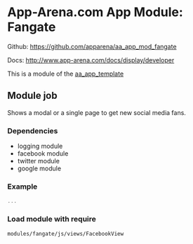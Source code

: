 # App-Arena.com App Module: Fangate
Github: https://github.com/apparena/aa_app_mod_fangate

Docs:   http://www.app-arena.com/docs/display/developer

This is a module of the [aa_app_template](https://github.com/apparena/aa_app_template)

## Module job
Shows a modal or a single page to get new social media fans.

### Dependencies
* logging module
* facebook module
* twitter module
* google module

### Example
```javascript
...
```

### Load module with require
```
modules/fangate/js/views/FacebookView
```